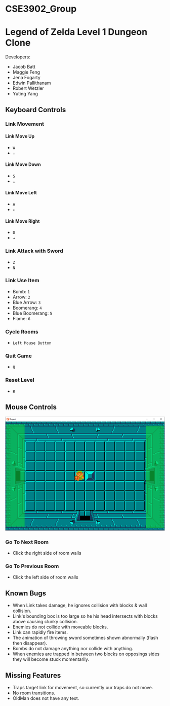 # CSE3902_Group 

# Legend of Zelda Level 1 Dungeon Clone
Developers: 
- Jacob Batt
- Maggie Feng
- Jena Fogarty 
- Edwin Pallithanam 
- Robert Wetzler
- Yuting Yang

## Keyboard Controls
### Link Movement
#### Link Move Up
- ```W```
- ```↑```
#### Link Move Down
- ```S```
- ```↓```
#### Link Move Left
- ```A```
- ```←```
#### Link Move Right
- ```D```
- ```→```
### Link Attack with Sword
- ```Z```
- ```N```
### Link Use Item
- Bomb: ```1```
- Arrow: ```2```
- Blue Arrow: ```3```
- Boomerang: ```4```
- Blue Boomerang: ```5```
- Flame: ```6```
### Cycle Rooms
- ```Left Mouse Button```
### Quit Game
- ```Q```
### Reset Level
- ```R```

## Mouse Controls
![alt text](https://github.com/RobertWetzler/CSE3902_Group/blob/defc779230380615480dc852efe908662521e6d8/MouseControllerExample.png?raw=true)
### Go To Next Room
- Click the right side of room walls
### Go To Previous Room
- Click the left side of room walls


## Known Bugs
- When Link takes damage, he ignores collision with blocks & wall collision. 
- Link's bounding box is too large so he his head intersects with blocks above causing clunky collision. 
- Enemies do not collide with moveable blocks.
- Link can rapidly fire items. 
- The animation of throwing sword sometimes shown abnormally (flash then disappear).
- Bombs do not damage anything nor collide with anything.
- When enemies are trapped in between two blocks on opposings sides they will become stuck momentarily.

## Missing Features
- Traps target link for movement, so currently our traps do not move.
- No room transitions.
- OldMan does not have any text. 
